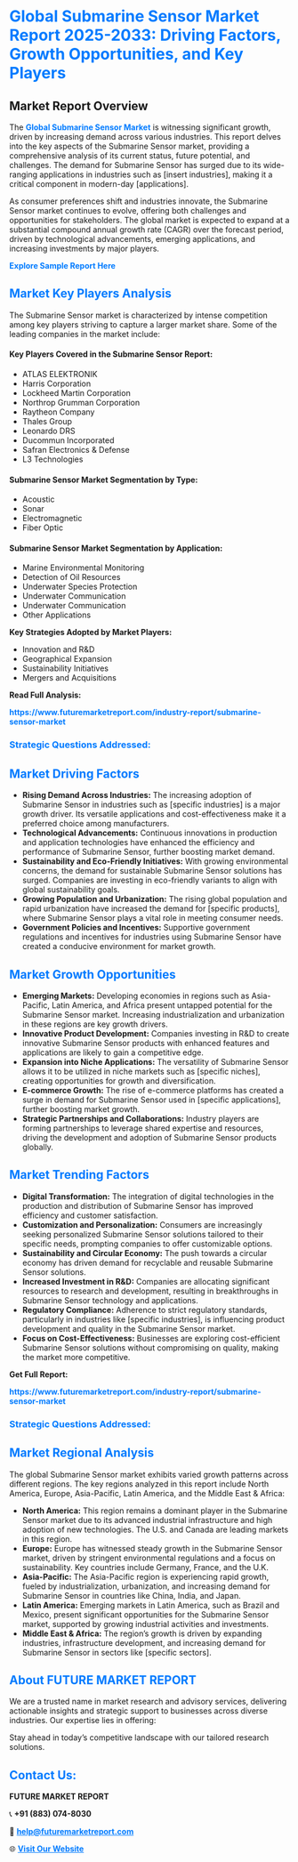 <h1 style="color: #007BFF;">Global Submarine Sensor Market Report 2025-2033: Driving Factors, Growth Opportunities, and Key Players</h1>

<section id="overview">
<h2>Market Report Overview</h2>
<p>The <a href="https://www.futuremarketreport.com/industry-report/submarine-sensor-market" style="color: #007BFF; text-decoration: none;"><strong>Global Submarine Sensor Market</strong></a> is witnessing significant growth, driven by increasing demand across various industries. This report delves into the key aspects of the Submarine Sensor market, providing a comprehensive analysis of its current status, future potential, and challenges. The demand for Submarine Sensor has surged due to its wide-ranging applications in industries such as [insert industries], making it a critical component in modern-day [applications].</p>
<p>As consumer preferences shift and industries innovate, the Submarine Sensor market continues to evolve, offering both challenges and opportunities for stakeholders. The global market is expected to expand at a substantial compound annual growth rate (CAGR) over the forecast period, driven by technological advancements, emerging applications, and increasing investments by major players.</p>
</section>

<section id="overview">
<p><a href="https://www.futuremarketreport.com/request-sample/reportId=42018" style="color: #007BFF; text-decoration: none;"><strong>Explore Sample Report Here</strong></a></p>
</section>

<section id="key-players">
<h2 style="color: #007BFF;">Market Key Players Analysis</h2>
<p>The Submarine Sensor market is characterized by intense competition among key players striving to capture a larger market share. Some of the leading companies in the market include:</p>
<h4>Key Players Covered in the Submarine Sensor Report:</h4>
<ul><li>ATLAS ELEKTRONIK</li><li>Harris Corporation</li><li>Lockheed Martin Corporation</li><li>Northrop Grumman Corporation</li><li>Raytheon Company</li><li>Thales Group</li><li>Leonardo DRS</li><li>Ducommun Incorporated</li><li>Safran Electronics &amp; Defense</li><li>L3 Technologies</li></ul>
<h4>Submarine Sensor Market Segmentation by Type:</h4>
<ul><li>Acoustic</li><li>Sonar</li><li>Electromagnetic</li><li>Fiber Optic</li></ul>

<h4>Submarine Sensor Market Segmentation by Application:</h4>
<ul><li>Marine Environmental Monitoring</li><li>Detection of Oil Resources</li><li>Underwater Species Protection</li><li>Underwater Communication</li><li>Underwater Communication</li><li>Other Applications</li></ul>
<p><strong>Key Strategies Adopted by Market Players:</strong></p>
<ul>
<li>Innovation and R&D</li>
<li>Geographical Expansion</li>
<li>Sustainability Initiatives</li>
<li>Mergers and Acquisitions</li>
</ul>
</section>

<section>
<p><strong>Read Full Analysis: </strong></p><a href="https://www.futuremarketreport.com/industry-report/submarine-sensor-market" style="color: #007BFF; text-decoration: none;"><strong>https://www.futuremarketreport.com/industry-report/submarine-sensor-market</strong></a>
<h3 style="color: #007BFF;">Strategic Questions Addressed:</h3>
</section>

<section id="driving-factors">
<h2 style="color: #007BFF;">Market Driving Factors</h2>
<ul>
<li><strong>Rising Demand Across Industries:</strong> The increasing adoption of Submarine Sensor in industries such as [specific industries] is a major growth driver. Its versatile applications and cost-effectiveness make it a preferred choice among manufacturers.</li>
<li><strong>Technological Advancements:</strong> Continuous innovations in production and application technologies have enhanced the efficiency and performance of Submarine Sensor, further boosting market demand.</li>
<li><strong>Sustainability and Eco-Friendly Initiatives:</strong> With growing environmental concerns, the demand for sustainable Submarine Sensor solutions has surged. Companies are investing in eco-friendly variants to align with global sustainability goals.</li>
<li><strong>Growing Population and Urbanization:</strong> The rising global population and rapid urbanization have increased the demand for [specific products], where Submarine Sensor plays a vital role in meeting consumer needs.</li>
<li><strong>Government Policies and Incentives:</strong> Supportive government regulations and incentives for industries using Submarine Sensor have created a conducive environment for market growth.</li>
</ul>
</section>

<section id="growth-opportunities">
<h2 style="color: #007BFF;">Market Growth Opportunities</h2>
<ul>
<li><strong>Emerging Markets:</strong> Developing economies in regions such as Asia-Pacific, Latin America, and Africa present untapped potential for the Submarine Sensor market. Increasing industrialization and urbanization in these regions are key growth drivers.</li>
<li><strong>Innovative Product Development:</strong> Companies investing in R&D to create innovative Submarine Sensor products with enhanced features and applications are likely to gain a competitive edge.</li>
<li><strong>Expansion into Niche Applications:</strong> The versatility of Submarine Sensor allows it to be utilized in niche markets such as [specific niches], creating opportunities for growth and diversification.</li>
<li><strong>E-commerce Growth:</strong> The rise of e-commerce platforms has created a surge in demand for Submarine Sensor used in [specific applications], further boosting market growth.</li>
<li><strong>Strategic Partnerships and Collaborations:</strong> Industry players are forming partnerships to leverage shared expertise and resources, driving the development and adoption of Submarine Sensor products globally.</li>
</ul>
</section>

<section id="trending-factors">
<h2 style="color: #007BFF;">Market Trending Factors</h2>
<ul>
<li><strong>Digital Transformation:</strong> The integration of digital technologies in the production and distribution of Submarine Sensor has improved efficiency and customer satisfaction.</li>
<li><strong>Customization and Personalization:</strong> Consumers are increasingly seeking personalized Submarine Sensor solutions tailored to their specific needs, prompting companies to offer customizable options.</li>
<li><strong>Sustainability and Circular Economy:</strong> The push towards a circular economy has driven demand for recyclable and reusable Submarine Sensor solutions.</li>
<li><strong>Increased Investment in R&D:</strong> Companies are allocating significant resources to research and development, resulting in breakthroughs in Submarine Sensor technology and applications.</li>
<li><strong>Regulatory Compliance:</strong> Adherence to strict regulatory standards, particularly in industries like [specific industries], is influencing product development and quality in the Submarine Sensor market.</li>
<li><strong>Focus on Cost-Effectiveness:</strong> Businesses are exploring cost-efficient Submarine Sensor solutions without compromising on quality, making the market more competitive.</li>
</ul>
</section>

<section>
<p><strong>Get Full Report: </strong></p><a href="https://www.futuremarketreport.com/industry-report/submarine-sensor-market" style="color: #007BFF; text-decoration: none;"><strong>https://www.futuremarketreport.com/industry-report/submarine-sensor-market</strong></a>
<h3 style="color: #007BFF;">Strategic Questions Addressed:</h3>
</section>


<section id="regional-analysis">
<h2 style="color: #007BFF;">Market Regional Analysis</h2>
<p>The global Submarine Sensor market exhibits varied growth patterns across different regions. The key regions analyzed in this report include North America, Europe, Asia-Pacific, Latin America, and the Middle East & Africa:</p>
<ul>
<li><strong>North America:</strong> This region remains a dominant player in the Submarine Sensor market due to its advanced industrial infrastructure and high adoption of new technologies. The U.S. and Canada are leading markets in this region.</li>
<li><strong>Europe:</strong> Europe has witnessed steady growth in the Submarine Sensor market, driven by stringent environmental regulations and a focus on sustainability. Key countries include Germany, France, and the U.K.</li>
<li><strong>Asia-Pacific:</strong> The Asia-Pacific region is experiencing rapid growth, fueled by industrialization, urbanization, and increasing demand for Submarine Sensor in countries like China, India, and Japan.</li>
<li><strong>Latin America:</strong> Emerging markets in Latin America, such as Brazil and Mexico, present significant opportunities for the Submarine Sensor market, supported by growing industrial activities and investments.</li>
<li><strong>Middle East & Africa:</strong> The region’s growth is driven by expanding industries, infrastructure development, and increasing demand for Submarine Sensor in sectors like [specific sectors].</li>
</ul>
</section>

<footer>
<h2 style="color: #007BFF;">About FUTURE MARKET REPORT</h2>
<p>We are a trusted name in market research and advisory services, delivering actionable insights and strategic support to businesses across diverse industries. Our expertise lies in offering:</p>

<p>Stay ahead in today’s competitive landscape with our tailored research solutions.</p>

<h2 style="color: #007BFF;">Contact Us:</h2>
<p><strong>FUTURE MARKET REPORT</strong></p>
<p>📞 <strong>+91 (883) 074-8030</strong></p>
<p>📧 <strong><a href="mailto:help@futuremarketreport.com" style="color: #007BFF;">help@futuremarketreport.com</a></strong></p>
<p>🌐 <strong><a href="https://www.futuremarketreport.com/" style="color: #007BFF;">Visit Our Website</a></strong></p>
</footer>